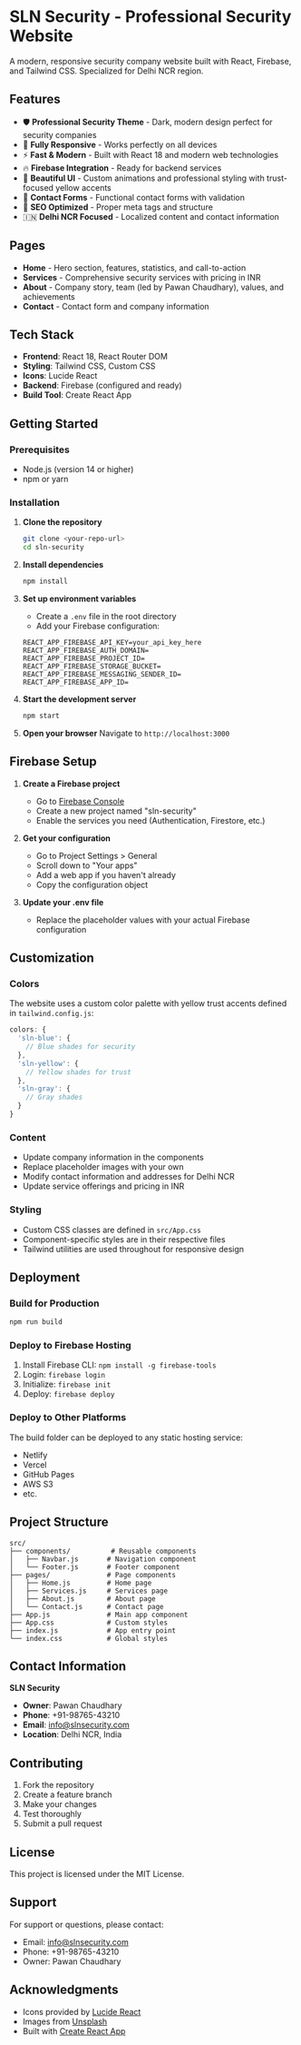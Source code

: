 # SLN Security - Professional Security Website

A modern, responsive security company website built with React, Firebase, and Tailwind CSS. Specialized for Delhi NCR region.

## Features

- 🛡️ **Professional Security Theme** - Dark, modern design perfect for security companies
- 📱 **Fully Responsive** - Works perfectly on all devices
- ⚡ **Fast & Modern** - Built with React 18 and modern web technologies
- 🔥 **Firebase Integration** - Ready for backend services
- 🎨 **Beautiful UI** - Custom animations and professional styling with trust-focused yellow accents
- 📝 **Contact Forms** - Functional contact forms with validation
- 🚀 **SEO Optimized** - Proper meta tags and structure
- 🇮🇳 **Delhi NCR Focused** - Localized content and contact information

## Pages

- **Home** - Hero section, features, statistics, and call-to-action
- **Services** - Comprehensive security services with pricing in INR
- **About** - Company story, team (led by Pawan Chaudhary), values, and achievements
- **Contact** - Contact form and company information

## Tech Stack

- **Frontend**: React 18, React Router DOM
- **Styling**: Tailwind CSS, Custom CSS
- **Icons**: Lucide React
- **Backend**: Firebase (configured and ready)
- **Build Tool**: Create React App

## Getting Started

### Prerequisites

- Node.js (version 14 or higher)
- npm or yarn

### Installation

1. **Clone the repository**
   ```bash
   git clone <your-repo-url>
   cd sln-security
   ```

2. **Install dependencies**
   ```bash
   npm install
   ```

3. **Set up environment variables**
   - Create a `.env` file in the root directory
   - Add your Firebase configuration:
   ```env
   REACT_APP_FIREBASE_API_KEY=your_api_key_here
   REACT_APP_FIREBASE_AUTH_DOMAIN=
   REACT_APP_FIREBASE_PROJECT_ID=
   REACT_APP_FIREBASE_STORAGE_BUCKET=
   REACT_APP_FIREBASE_MESSAGING_SENDER_ID=
   REACT_APP_FIREBASE_APP_ID=
   ```

4. **Start the development server**
   ```bash
   npm start
   ```

5. **Open your browser**
   Navigate to `http://localhost:3000`

## Firebase Setup

1. **Create a Firebase project**
   - Go to [Firebase Console](https://console.firebase.google.com/)
   - Create a new project named "sln-security"
   - Enable the services you need (Authentication, Firestore, etc.)

2. **Get your configuration**
   - Go to Project Settings > General
   - Scroll down to "Your apps"
   - Add a web app if you haven't already
   - Copy the configuration object

3. **Update your .env file**
   - Replace the placeholder values with your actual Firebase configuration

## Customization

### Colors
The website uses a custom color palette with yellow trust accents defined in `tailwind.config.js`:

```javascript
colors: {
  'sln-blue': {
    // Blue shades for security
  },
  'sln-yellow': {
    // Yellow shades for trust
  },
  'sln-gray': {
    // Gray shades
  }
}
```

### Content
- Update company information in the components
- Replace placeholder images with your own
- Modify contact information and addresses for Delhi NCR
- Update service offerings and pricing in INR

### Styling
- Custom CSS classes are defined in `src/App.css`
- Component-specific styles are in their respective files
- Tailwind utilities are used throughout for responsive design

## Deployment

### Build for Production
```bash
npm run build
```

### Deploy to Firebase Hosting
1. Install Firebase CLI: `npm install -g firebase-tools`
2. Login: `firebase login`
3. Initialize: `firebase init`
4. Deploy: `firebase deploy`

### Deploy to Other Platforms
The build folder can be deployed to any static hosting service:
- Netlify
- Vercel
- GitHub Pages
- AWS S3
- etc.

## Project Structure

```
src/
├── components/          # Reusable components
│   ├── Navbar.js       # Navigation component
│   └── Footer.js       # Footer component
├── pages/              # Page components
│   ├── Home.js         # Home page
│   ├── Services.js     # Services page
│   ├── About.js        # About page
│   └── Contact.js      # Contact page
├── App.js              # Main app component
├── App.css             # Custom styles
├── index.js            # App entry point
└── index.css           # Global styles
```

## Contact Information

**SLN Security**
- **Owner**: Pawan Chaudhary
- **Phone**: +91-98765-43210
- **Email**: info@slnsecurity.com
- **Location**: Delhi NCR, India

## Contributing

1. Fork the repository
2. Create a feature branch
3. Make your changes
4. Test thoroughly
5. Submit a pull request

## License

This project is licensed under the MIT License.

## Support

For support or questions, please contact:
- Email: info@slnsecurity.com
- Phone: +91-98765-43210
- Owner: Pawan Chaudhary

## Acknowledgments

- Icons provided by [Lucide React](https://lucide.dev/)
- Images from [Unsplash](https://unsplash.com/)
- Built with [Create React App](https://create-react-app.dev/) 
